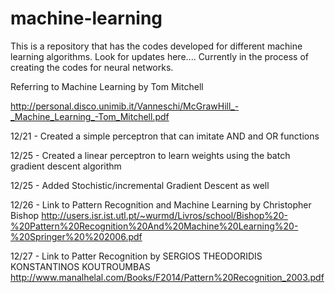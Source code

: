 # machine-learning

This is a repository that has the codes developed for different machine learning algorithms. Look for updates here.... Currently in the process of creating the codes for neural networks.

Referring to Machine Learning by Tom Mitchell

http://personal.disco.unimib.it/Vanneschi/McGrawHill_-_Machine_Learning_-Tom_Mitchell.pdf

12/21 - Created a simple perceptron that can imitate AND and OR functions

12/25 - Created a linear perceptron to learn weights using the batch gradient descent algorithm

12/25 - Added Stochistic/incremental Gradient Descent as well

12/26 - Link to Pattern Recognition and Machine Learning by Christopher Bishop
http://users.isr.ist.utl.pt/~wurmd/Livros/school/Bishop%20-%20Pattern%20Recognition%20And%20Machine%20Learning%20-%20Springer%20%202006.pdf

12/27 - Link to Patter Recognition by SERGIOS THEODORIDIS KONSTANTINOS KOUTROUMBAS 
http://www.manalhelal.com/Books/F2014/Pattern%20Recognition_2003.pdf
